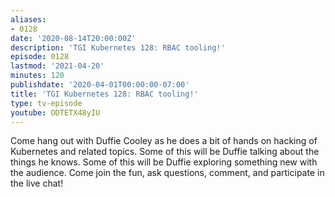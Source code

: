```yaml
---
aliases:
- 0128
date: '2020-08-14T20:00:00Z'
description: 'TGI Kubernetes 128: RBAC tooling!'
episode: 0128
lastmod: '2021-04-20'
minutes: 120
publishdate: '2020-04-01T00:00:00-07:00'
title: 'TGI Kubernetes 128: RBAC tooling!'
type: tv-episode
youtube: ODTETX48yIU
---
```


Come hang out with Duffie Cooley as he does a bit of hands on hacking of Kubernetes and related topics. Some of this will be Duffie talking about the things he knows. Some of this will be Duffie exploring something new with the audience. Come join the fun, ask questions, comment, and participate in the live chat!